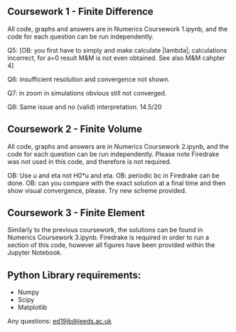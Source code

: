 ## Coursework 1 - Finite Difference

All code, graphs and answers are in Numerics Coursework 1.ipynb, and the code for each question can be run independently.

Q5:
[OB: you first have to simply and make calculate |lambda|; calculations incorrect, for a=0 result M&M is not even obtained. See also M&M cahpter 4]

Q6: insufficient resolution and convergence not shown.

Q7: in zoom in simulations obvious still not converged.

Q8: Same issue and no (valid) interpretation. 14.5/20

## Coursework 2 - Finite Volume

All code, graphs and answers are in Numerics Coursework 2.ipynb, and the code for each question can be run independently.
Please note Firedrake was not used in this code, and therefore is not required.

OB: Use u and eta not H0*u and eta.
OB: periodic bc in Firedrake can be done.
OB: can you compare with the exact solution at a final time and then show visual convergence, please. Try new scheme provided.

## Coursework 3 - Finite Element

Similarly to the previous coursework, the solutions can be found in Numerics Coursework 3.ipynb. Firedrake is required in order to run a section
of this code, however all figures have been provided within the Jupyter Notebook.


## Python Library requirements:
- Numpy
- Scipy
- Matplotlib

Any questions: ed19jb@leeds.ac.uk

